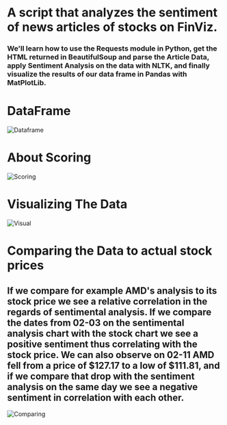 # A script that analyzes the sentiment of news articles of stocks on FinViz.

### We'll learn how to use the Requests module in Python, get the HTML returned in BeautifulSoup and parse the Article Data, apply Sentiment Analysis on the data with NLTK, and finally visualize the results of our data frame in Pandas with MatPlotLib.

# DataFrame
![Dataframe](READMEFiles/DataframeWithSentimentAnalysis.png)

# About Scoring
![Scoring](READMEFiles/AboutScoring.png)

# Visualizing The Data
![Visual](READMEFiles/PlottingData.png)

# Comparing the Data to actual stock prices
## If we compare for example AMD's analysis to its stock price we see a relative correlation in the regards of sentimental analysis. If we compare the dates from 02-03 on the sentimental analysis chart with the stock chart we see a positive sentiment thus correlating with the stock price. We can also observe on 02-11 AMD fell from a price of $127.17 to a low of $111.81, and if we compare that drop with the sentiment analysis on the same day we see a negative sentiment in correlation with each other. 
![Comparing](READMEFiles/ComparingData.png)


